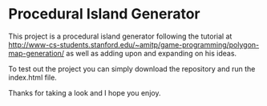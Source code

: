 # Procedural Island Generator

This project is a procedural island generator following the tutorial at
http://www-cs-students.stanford.edu/~amitp/game-programming/polygon-map-generation/
as well as adding upon and expanding on his ideas.

To test out the project you can simply download the repository and run the index.html file.

Thanks for taking a look and I hope you enjoy.
